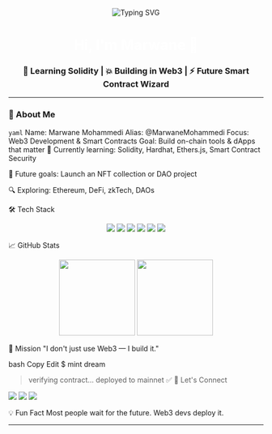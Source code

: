 <!-- Banner -->
<p align="center">
  <img src="https://readme-typing-svg.herokuapp.com?font=Fira+Code&duration=4000&pause=1000&color=00FFF7&center=true&vCenter=true&width=435&lines=Welcome+to+my+Web3+Universe;Solidity+%F0%9F%92%A1+EVM+%F0%9F%93%8A+dApps+%F0%9F%9A%80+Crypto" alt="Typing SVG" />
</p>

<h1 align="center" style="color:white;">Hi, I'm Marwane 👾</h1>
<h3 align="center">🧠 Learning Solidity | 💥 Building in Web3 | ⚡ Future Smart Contract Wizard</h3>

---

### 🧬 About Me
```yaml```
Name: Marwane Mohammedi
Alias: @MarwaneMohammedi
Focus: Web3 Development & Smart Contracts
Goal: Build on-chain tools & dApps that matter
🧪 Currently learning: Solidity, Hardhat, Ethers.js, Smart Contract Security

🚀 Future goals: Launch an NFT collection or DAO project

🔍 Exploring: Ethereum, DeFi, zkTech, DAOs

🛠️ Tech Stack
<p align="center"> <img src="https://img.shields.io/badge/Solidity-363636?style=for-the-badge&logo=solidity&logoColor=white"/> <img src="https://img.shields.io/badge/Ethereum-3C3C3D?style=for-the-badge&logo=ethereum&logoColor=white"/> <img src="https://img.shields.io/badge/JavaScript-F7DF1E?style=for-the-badge&logo=javascript&logoColor=black"/> <img src="https://img.shields.io/badge/Hardhat-000000?style=for-the-badge&logo=ethereum&logoColor=yellow"/> <img src="https://img.shields.io/badge/Remix-000000?style=for-the-badge&logo=remix&logoColor=white"/> <img src="https://img.shields.io/badge/MetaMask-F6851B?style=for-the-badge&logo=metamask&logoColor=white"/> </p>
📈 GitHub Stats
<p align="center"> <img src="https://github-readme-stats.vercel.app/api?username=MarwaneMohammedi&theme=radical&show_icons=true" height="150"/> <img src="https://streak-stats.demolab.com/?user=MarwaneMohammedi&theme=radical" height="150"/> </p>
🎯 Mission
"I don't just use Web3 — I build it."

bash
Copy
Edit
$ mint dream
> verifying contract...
> deployed to mainnet ✅
🔗 Let's Connect
<p align="left"> <a href="mailto:youremail@example.com" target="_blank"><img src="https://img.shields.io/badge/email-%23D14836.svg?style=for-the-badge&logo=gmail&logoColor=white"/></a> <a href="https://linkedin.com/in/yourusername" target="_blank"><img src="https://img.shields.io/badge/LinkedIn-%230077B5.svg?style=for-the-badge&logo=linkedin&logoColor=white"/></a> <a href="https://twitter.com/yourhandle" target="_blank"><img src="https://img.shields.io/badge/X-%23000000.svg?style=for-the-badge&logo=twitter&logoColor=white"/></a> </p>
💡 Fun Fact
Most people wait for the future. Web3 devs deploy it.


---
